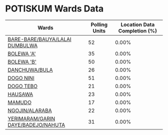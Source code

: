 
# POTISKUM Wards Data

| Wards | Polling Units | Location Data Completion (%) |
| ---- | ----- | ------- |
| [BARE-BARE/BAUYA/LALAI DUMBULWA](./wards/19461-bare-bare/bauya/lalai-dumbulwa) | 52 | 0.00% |
| [BOLEWA 'A'](./wards/19462-bolewa-'a') | 35 | 0.00% |
| [BOLEWA 'B'](./wards/19463-bolewa-'b') | 50 | 0.00% |
| [DANCHUWA/BULA](./wards/19464-danchuwa/bula) | 26 | 0.00% |
| [DOGO NINI](./wards/19465-dogo-nini) | 51 | 0.00% |
| [DOGO TEBO](./wards/19466-dogo-tebo) | 21 | 0.00% |
| [HAUSAWA](./wards/19467-hausawa) | 23 | 0.00% |
| [MAMUDO](./wards/19468-mamudo) | 17 | 0.00% |
| [NGOJIN/ALARABA](./wards/19469-ngojin/alaraba) | 22 | 0.00% |
| [YERIMARAM/GARIN DAYE/BADEJO/NAHUTA](./wards/19470-yerimaram/garin-daye/badejo/nahuta) | 31 | 0.00% |




